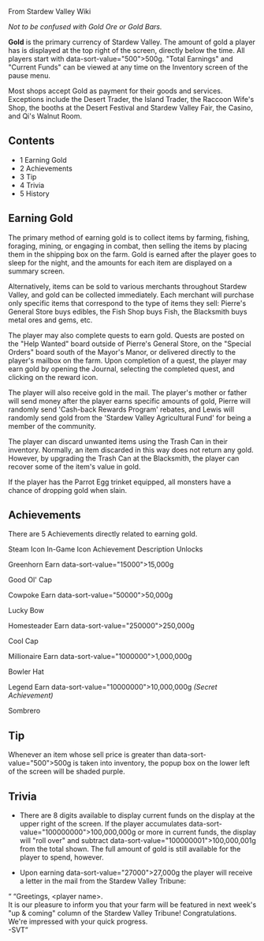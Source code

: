 From Stardew Valley Wiki

*Not to be confused with Gold Ore or Gold Bars.*

**Gold** is the primary currency of Stardew Valley. The amount of gold a player has is displayed at the top right of the screen, directly below the time. All players start with data-sort-value="500"&gt;500g. "Total Earnings" and "Current Funds" can be viewed at any time on the Inventory screen of the pause menu.

Most shops accept Gold as payment for their goods and services. Exceptions include the Desert Trader, the Island Trader, the Raccoon Wife's Shop, the booths at the Desert Festival and Stardew Valley Fair, the Casino, and Qi's Walnut Room.

## Contents

- 1 Earning Gold
- 2 Achievements
- 3 Tip
- 4 Trivia
- 5 History

## Earning Gold

The primary method of earning gold is to collect items by farming, fishing, foraging, mining, or engaging in combat, then selling the items by placing them in the shipping box on the farm. Gold is earned after the player goes to sleep for the night, and the amounts for each item are displayed on a summary screen.

Alternatively, items can be sold to various merchants throughout Stardew Valley, and gold can be collected immediately. Each merchant will purchase only specific items that correspond to the type of items they sell: Pierre's General Store buys edibles, the Fish Shop buys Fish, the Blacksmith buys metal ores and gems, etc.

The player may also complete quests to earn gold. Quests are posted on the "Help Wanted" board outside of Pierre's General Store, on the "Special Orders" board south of the Mayor's Manor, or delivered directly to the player's mailbox on the farm. Upon completion of a quest, the player may earn gold by opening the Journal, selecting the completed quest, and clicking on the reward icon.

The player will also receive gold in the mail. The player's mother or father will send money after the player earns specific amounts of gold, Pierre will randomly send 'Cash-back Rewards Program' rebates, and Lewis will randomly send gold from the 'Stardew Valley Agricultural Fund' for being a member of the community.

The player can discard unwanted items using the Trash Can in their inventory. Normally, an item discarded in this way does not return any gold. However, by upgrading the Trash Can at the Blacksmith, the player can recover some of the item's value in gold.

If the player has the Parrot Egg trinket equipped, all monsters have a chance of dropping gold when slain.

## Achievements

There are 5 Achievements directly related to earning gold.

Steam Icon In-Game Icon Achievement Description Unlocks

Greenhorn Earn data-sort-value="15000"&gt;15,000g

Good Ol' Cap

Cowpoke Earn data-sort-value="50000"&gt;50,000g

Lucky Bow

Homesteader Earn data-sort-value="250000"&gt;250,000g

Cool Cap

Millionaire Earn data-sort-value="1000000"&gt;1,000,000g

Bowler Hat

Legend Earn data-sort-value="10000000"&gt;10,000,000g *(Secret Achievement)*

Sombrero

## Tip

Whenever an item whose sell price is greater than data-sort-value="500"&gt;500g is taken into inventory, the popup box on the lower left of the screen will be shaded purple.

## Trivia

- There are 8 digits available to display current funds on the display at the upper right of the screen. If the player accumulates data-sort-value="100000000"&gt;100,000,000g or more in current funds, the display will "roll over" and subtract data-sort-value="100000001"&gt;100,000,001g from the total shown. The full amount of gold is still available for the player to spend, however.

<!--THE END-->

- Upon earning data-sort-value="27000"&gt;27,000g the player will receive a letter in the mail from the Stardew Valley Tribune:

“ “Greetings, &lt;player name&gt;.  
It is our pleasure to inform you that your farm will be featured in next week's "up &amp; coming" column of the Stardew Valley Tribune! Congratulations. We're impressed with your quick progress.  
\-SVT”